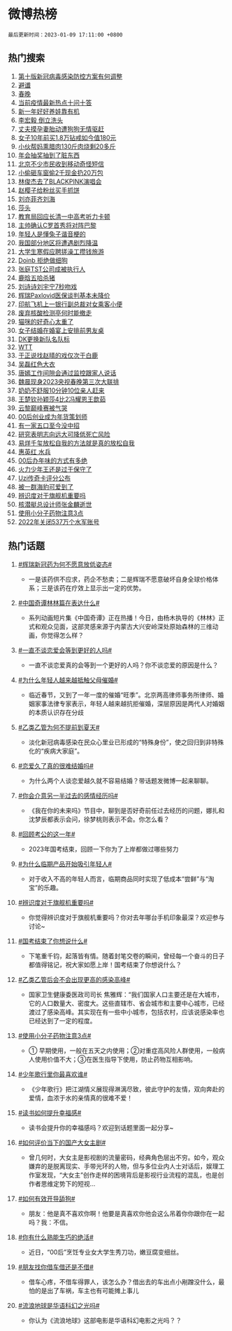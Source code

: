 # 微博热榜

`最后更新时间：2023-01-09 17:11:00 +0800`

## 热门搜索

1. [第十版新冠病毒感染防控方案有何调整](https://m.weibo.cn/search?containerid=100103type%3D1%26t%3D10%26q%3D%23%E7%AC%AC%E5%8D%81%E7%89%88%E6%96%B0%E5%86%A0%E7%97%85%E6%AF%92%E6%84%9F%E6%9F%93%E9%98%B2%E6%8E%A7%E6%96%B9%E6%A1%88%E6%9C%89%E4%BD%95%E8%B0%83%E6%95%B4%23&stream_entry_id=51&isnewpage=1&extparam=seat%3D1%26dgr%3D0%26c_type%3D51%26pos%3D0%26filter_type%3Drealtimehot%26cate%3D10103%26display_time%3D1673255459%26pre_seqid%3D167325545931103631297&luicode=10000011&lfid=106003type%253D25%2526t%253D3%2526disable_hot%253D1%2526filter_type%253Drealtimehot)
1. [避谶](https://m.weibo.cn/search?containerid=100103type%3D1%26t%3D10%26q%3D%E9%81%BF%E8%B0%B6&stream_entry_id=31&isnewpage=1&extparam=seat%3D1%26dgr%3D0%26c_type%3D31%26stream_entry_id%3D31%26pos%3D0%26q%3D%25E9%2581%25BF%25E8%25B0%25B6%26lcate%3D5001%26flag%3D1%26cate%3D5001%26realpos%3D1%26band_rank%3D1%26filter_type%3Drealtimehot%26display_time%3D1673255459%26pre_seqid%3D167325545931103631297&luicode=10000011&lfid=106003type%253D25%2526t%253D3%2526disable_hot%253D1%2526filter_type%253Drealtimehot)
1. [春晚](https://m.weibo.cn/search?containerid=100103type%3D1%26t%3D10%26q%3D%E6%98%A5%E6%99%9A&stream_entry_id=31&isnewpage=1&extparam=seat%3D1%26dgr%3D0%26c_type%3D31%26stream_entry_id%3D31%26pos%3D1%26q%3D%25E6%2598%25A5%25E6%2599%259A%26lcate%3D5001%26flag%3D16%26cate%3D5001%26realpos%3D2%26band_rank%3D2%26filter_type%3Drealtimehot%26display_time%3D1673255459%26pre_seqid%3D167325545931103631297&luicode=10000011&lfid=106003type%253D25%2526t%253D3%2526disable_hot%253D1%2526filter_type%253Drealtimehot)
1. [当前疫情最新热点十问十答](https://m.weibo.cn/search?containerid=100103type%3D1%26t%3D10%26q%3D%23%E5%BD%93%E5%89%8D%E7%96%AB%E6%83%85%E6%9C%80%E6%96%B0%E7%83%AD%E7%82%B9%E5%8D%81%E9%97%AE%E5%8D%81%E7%AD%94%23&stream_entry_id=31&isnewpage=1&extparam=seat%3D1%26dgr%3D0%26c_type%3D31%26stream_entry_id%3D31%26pos%3D2%26q%3D%2523%25E5%25BD%2593%25E5%2589%258D%25E7%2596%25AB%25E6%2583%2585%25E6%259C%2580%25E6%2596%25B0%25E7%2583%25AD%25E7%2582%25B9%25E5%258D%2581%25E9%2597%25AE%25E5%258D%2581%25E7%25AD%2594%2523%26lcate%3D5001%26flag%3D1%26cate%3D5001%26realpos%3D3%26band_rank%3D3%26filter_type%3Drealtimehot%26display_time%3D1673255459%26pre_seqid%3D167325545931103631297&luicode=10000011&lfid=106003type%253D25%2526t%253D3%2526disable_hot%253D1%2526filter_type%253Drealtimehot)
1. [新一年好好养娃靠有机](https://m.weibo.cn/search?containerid=100103type%3D1%26t%3D10%26q%3D%23%E6%96%B0%E4%B8%80%E5%B9%B4%E5%A5%BD%E5%A5%BD%E5%85%BB%E5%A8%83%E9%9D%A0%E6%9C%89%E6%9C%BA%23&stream_entry_id=31&isnewpage=1&extparam=seat%3D1%26dgr%3D0%26c_type%3D31%26stream_entry_id%3D31%26pos%3D3%26filter_type%3Drealtimehot%26q%3D%2523%25E6%2596%25B0%25E4%25B8%2580%25E5%25B9%25B4%25E5%25A5%25BD%25E5%25A5%25BD%25E5%2585%25BB%25E5%25A8%2583%25E9%259D%25A0%25E6%259C%2589%25E6%259C%25BA%2523%26lcate%3D5001%26cate%3D5001%26adid%3D177527%26band_rank%3D4%26topic_ad%3D1%26display_time%3D1673255459%26pre_seqid%3D167325545931103631297&luicode=10000011&lfid=106003type%253D25%2526t%253D3%2526disable_hot%253D1%2526filter_type%253Drealtimehot)
1. [李宏毅 倒立洗头](https://m.weibo.cn/search?containerid=100103type%3D1%26t%3D10%26q%3D%E6%9D%8E%E5%AE%8F%E6%AF%85+%E5%80%92%E7%AB%8B%E6%B4%97%E5%A4%B4&stream_entry_id=31&isnewpage=1&extparam=seat%3D1%26dgr%3D0%26c_type%3D31%26stream_entry_id%3D31%26pos%3D4%26q%3D%25E6%259D%258E%25E5%25AE%258F%25E6%25AF%2585%2520%25E5%2580%2592%25E7%25AB%258B%25E6%25B4%2597%25E5%25A4%25B4%26lcate%3D5001%26flag%3D1%26cate%3D5001%26realpos%3D4%26band_rank%3D4%26filter_type%3Drealtimehot%26display_time%3D1673255459%26pre_seqid%3D167325545931103631297&luicode=10000011&lfid=106003type%253D25%2526t%253D3%2526disable_hot%253D1%2526filter_type%253Drealtimehot)
1. [丈夫摸孕妻胎动遭狗狗无情驱赶](https://m.weibo.cn/search?containerid=100103type%3D1%26t%3D10%26q%3D%23%E4%B8%88%E5%A4%AB%E6%91%B8%E5%AD%95%E5%A6%BB%E8%83%8E%E5%8A%A8%E9%81%AD%E7%8B%97%E7%8B%97%E6%97%A0%E6%83%85%E9%A9%B1%E8%B5%B6%23&stream_entry_id=31&isnewpage=1&extparam=seat%3D1%26dgr%3D0%26c_type%3D31%26stream_entry_id%3D31%26pos%3D5%26q%3D%2523%25E4%25B8%2588%25E5%25A4%25AB%25E6%2591%25B8%25E5%25AD%2595%25E5%25A6%25BB%25E8%2583%258E%25E5%258A%25A8%25E9%2581%25AD%25E7%258B%2597%25E7%258B%2597%25E6%2597%25A0%25E6%2583%2585%25E9%25A9%25B1%25E8%25B5%25B6%2523%26lcate%3D5001%26flag%3D1%26cate%3D5001%26realpos%3D5%26band_rank%3D5%26filter_type%3Drealtimehot%26display_time%3D1673255459%26pre_seqid%3D167325545931103631297&luicode=10000011&lfid=106003type%253D25%2526t%253D3%2526disable_hot%253D1%2526filter_type%253Drealtimehot)
1. [女子10年前买1.8万钻戒如今值180元](https://m.weibo.cn/search?containerid=100103type%3D1%26t%3D10%26q%3D%23%E5%A5%B3%E5%AD%9010%E5%B9%B4%E5%89%8D%E4%B9%B01.8%E4%B8%87%E9%92%BB%E6%88%92%E5%A6%82%E4%BB%8A%E5%80%BC180%E5%85%83%23&stream_entry_id=31&isnewpage=1&extparam=seat%3D1%26dgr%3D0%26c_type%3D31%26stream_entry_id%3D31%26pos%3D6%26q%3D%2523%25E5%25A5%25B3%25E5%25AD%259010%25E5%25B9%25B4%25E5%2589%258D%25E4%25B9%25B01.8%25E4%25B8%2587%25E9%2592%25BB%25E6%2588%2592%25E5%25A6%2582%25E4%25BB%258A%25E5%2580%25BC180%25E5%2585%2583%2523%26lcate%3D5001%26flag%3D1%26cate%3D5001%26realpos%3D6%26band_rank%3D6%26filter_type%3Drealtimehot%26display_time%3D1673255459%26pre_seqid%3D167325545931103631297&luicode=10000011&lfid=106003type%253D25%2526t%253D3%2526disable_hot%253D1%2526filter_type%253Drealtimehot)
1. [小伙帮妈熏腊肉130斤肉烧剩20多斤](https://m.weibo.cn/search?containerid=100103type%3D1%26t%3D10%26q%3D%23%E5%B0%8F%E4%BC%99%E5%B8%AE%E5%A6%88%E7%86%8F%E8%85%8A%E8%82%89130%E6%96%A4%E8%82%89%E7%83%A7%E5%89%A920%E5%A4%9A%E6%96%A4%23&stream_entry_id=31&isnewpage=1&extparam=seat%3D1%26dgr%3D0%26c_type%3D31%26stream_entry_id%3D31%26pos%3D7%26q%3D%2523%25E5%25B0%258F%25E4%25BC%2599%25E5%25B8%25AE%25E5%25A6%2588%25E7%2586%258F%25E8%2585%258A%25E8%2582%2589130%25E6%2596%25A4%25E8%2582%2589%25E7%2583%25A7%25E5%2589%25A920%25E5%25A4%259A%25E6%2596%25A4%2523%26lcate%3D5001%26flag%3D1%26cate%3D5001%26realpos%3D7%26band_rank%3D7%26filter_type%3Drealtimehot%26display_time%3D1673255459%26pre_seqid%3D167325545931103631297&luicode=10000011&lfid=106003type%253D25%2526t%253D3%2526disable_hot%253D1%2526filter_type%253Drealtimehot)
1. [年会抽奖抽到了脏东西](https://m.weibo.cn/search?containerid=100103type%3D1%26t%3D10%26q%3D%23%E5%B9%B4%E4%BC%9A%E6%8A%BD%E5%A5%96%E6%8A%BD%E5%88%B0%E4%BA%86%E8%84%8F%E4%B8%9C%E8%A5%BF%23&stream_entry_id=31&isnewpage=1&extparam=seat%3D1%26dgr%3D0%26c_type%3D31%26stream_entry_id%3D31%26pos%3D8%26q%3D%2523%25E5%25B9%25B4%25E4%25BC%259A%25E6%258A%25BD%25E5%25A5%2596%25E6%258A%25BD%25E5%2588%25B0%25E4%25BA%2586%25E8%2584%258F%25E4%25B8%259C%25E8%25A5%25BF%2523%26lcate%3D5001%26flag%3D2%26cate%3D5001%26realpos%3D8%26band_rank%3D8%26filter_type%3Drealtimehot%26display_time%3D1673255459%26pre_seqid%3D167325545931103631297&luicode=10000011&lfid=106003type%253D25%2526t%253D3%2526disable_hot%253D1%2526filter_type%253Drealtimehot)
1. [北京不少市民收到移动奇怪短信](https://m.weibo.cn/search?containerid=100103type%3D1%26t%3D10%26q%3D%23%E5%8C%97%E4%BA%AC%E4%B8%8D%E5%B0%91%E5%B8%82%E6%B0%91%E6%94%B6%E5%88%B0%E7%A7%BB%E5%8A%A8%E5%A5%87%E6%80%AA%E7%9F%AD%E4%BF%A1%23&stream_entry_id=31&isnewpage=1&extparam=seat%3D1%26dgr%3D0%26c_type%3D31%26stream_entry_id%3D31%26pos%3D9%26q%3D%2523%25E5%258C%2597%25E4%25BA%25AC%25E4%25B8%258D%25E5%25B0%2591%25E5%25B8%2582%25E6%25B0%2591%25E6%2594%25B6%25E5%2588%25B0%25E7%25A7%25BB%25E5%258A%25A8%25E5%25A5%2587%25E6%2580%25AA%25E7%259F%25AD%25E4%25BF%25A1%2523%26lcate%3D5001%26flag%3D0%26cate%3D5001%26realpos%3D9%26band_rank%3D9%26filter_type%3Drealtimehot%26display_time%3D1673255459%26pre_seqid%3D167325545931103631297&luicode=10000011&lfid=106003type%253D25%2526t%253D3%2526disable_hot%253D1%2526filter_type%253Drealtimehot)
1. [小偷砸车窗偷2千现金扔20万包](https://m.weibo.cn/search?containerid=100103type%3D1%26t%3D10%26q%3D%23%E5%B0%8F%E5%81%B7%E7%A0%B8%E8%BD%A6%E7%AA%97%E5%81%B72%E5%8D%83%E7%8E%B0%E9%87%91%E6%89%9420%E4%B8%87%E5%8C%85%23&stream_entry_id=31&isnewpage=1&extparam=seat%3D1%26dgr%3D0%26c_type%3D31%26stream_entry_id%3D31%26pos%3D10%26q%3D%2523%25E5%25B0%258F%25E5%2581%25B7%25E7%25A0%25B8%25E8%25BD%25A6%25E7%25AA%2597%25E5%2581%25B72%25E5%258D%2583%25E7%258E%25B0%25E9%2587%2591%25E6%2589%259420%25E4%25B8%2587%25E5%258C%2585%2523%26lcate%3D5001%26flag%3D1%26cate%3D5001%26realpos%3D10%26band_rank%3D10%26filter_type%3Drealtimehot%26display_time%3D1673255459%26pre_seqid%3D167325545931103631297&luicode=10000011&lfid=106003type%253D25%2526t%253D3%2526disable_hot%253D1%2526filter_type%253Drealtimehot)
1. [林俊杰去了BLACKPINK演唱会](https://m.weibo.cn/search?containerid=100103type%3D1%26t%3D10%26q%3D%23%E6%9E%97%E4%BF%8A%E6%9D%B0%E5%8E%BB%E4%BA%86BLACKPINK%E6%BC%94%E5%94%B1%E4%BC%9A%23&stream_entry_id=31&isnewpage=1&extparam=seat%3D1%26dgr%3D0%26c_type%3D31%26stream_entry_id%3D31%26pos%3D11%26q%3D%2523%25E6%259E%2597%25E4%25BF%258A%25E6%259D%25B0%25E5%258E%25BB%25E4%25BA%2586BLACKPINK%25E6%25BC%2594%25E5%2594%25B1%25E4%25BC%259A%2523%26lcate%3D5001%26flag%3D1%26cate%3D5001%26realpos%3D11%26band_rank%3D11%26filter_type%3Drealtimehot%26display_time%3D1673255459%26pre_seqid%3D167325545931103631297&luicode=10000011&lfid=106003type%253D25%2526t%253D3%2526disable_hot%253D1%2526filter_type%253Drealtimehot)
1. [赵樱子给粉丝买手抓饼](https://m.weibo.cn/search?containerid=100103type%3D1%26t%3D10%26q%3D%23%E8%B5%B5%E6%A8%B1%E5%AD%90%E7%BB%99%E7%B2%89%E4%B8%9D%E4%B9%B0%E6%89%8B%E6%8A%93%E9%A5%BC%23&stream_entry_id=31&isnewpage=1&extparam=seat%3D1%26dgr%3D0%26c_type%3D31%26stream_entry_id%3D31%26pos%3D12%26q%3D%2523%25E8%25B5%25B5%25E6%25A8%25B1%25E5%25AD%2590%25E7%25BB%2599%25E7%25B2%2589%25E4%25B8%259D%25E4%25B9%25B0%25E6%2589%258B%25E6%258A%2593%25E9%25A5%25BC%2523%26lcate%3D5001%26flag%3D1%26cate%3D5001%26realpos%3D12%26band_rank%3D12%26filter_type%3Drealtimehot%26display_time%3D1673255459%26pre_seqid%3D167325545931103631297&luicode=10000011&lfid=106003type%253D25%2526t%253D3%2526disable_hot%253D1%2526filter_type%253Drealtimehot)
1. [刘亦菲齐刘海](https://m.weibo.cn/search?containerid=100103type%3D1%26t%3D10%26q%3D%E5%88%98%E4%BA%A6%E8%8F%B2%E9%BD%90%E5%88%98%E6%B5%B7&stream_entry_id=31&isnewpage=1&extparam=seat%3D1%26dgr%3D0%26c_type%3D31%26stream_entry_id%3D31%26pos%3D13%26q%3D%25E5%2588%2598%25E4%25BA%25A6%25E8%258F%25B2%25E9%25BD%2590%25E5%2588%2598%25E6%25B5%25B7%26lcate%3D5001%26flag%3D2%26cate%3D5001%26realpos%3D13%26band_rank%3D13%26filter_type%3Drealtimehot%26display_time%3D1673255459%26pre_seqid%3D167325545931103631297&luicode=10000011&lfid=106003type%253D25%2526t%253D3%2526disable_hot%253D1%2526filter_type%253Drealtimehot)
1. [莎头](https://m.weibo.cn/search?containerid=100103type%3D1%26t%3D10%26q%3D%E8%8E%8E%E5%A4%B4&stream_entry_id=31&isnewpage=1&extparam=seat%3D1%26dgr%3D0%26c_type%3D31%26stream_entry_id%3D31%26pos%3D14%26q%3D%25E8%258E%258E%25E5%25A4%25B4%26lcate%3D5001%26flag%3D1%26cate%3D5001%26realpos%3D14%26band_rank%3D14%26filter_type%3Drealtimehot%26display_time%3D1673255459%26pre_seqid%3D167325545931103631297&luicode=10000011&lfid=106003type%253D25%2526t%253D3%2526disable_hot%253D1%2526filter_type%253Drealtimehot)
1. [教育局回应长清一中高考听力卡顿](https://m.weibo.cn/search?containerid=100103type%3D1%26t%3D10%26q%3D%23%E6%95%99%E8%82%B2%E5%B1%80%E5%9B%9E%E5%BA%94%E9%95%BF%E6%B8%85%E4%B8%80%E4%B8%AD%E9%AB%98%E8%80%83%E5%90%AC%E5%8A%9B%E5%8D%A1%E9%A1%BF%23&stream_entry_id=31&isnewpage=1&extparam=seat%3D1%26dgr%3D0%26c_type%3D31%26stream_entry_id%3D31%26pos%3D15%26q%3D%2523%25E6%2595%2599%25E8%2582%25B2%25E5%25B1%2580%25E5%259B%259E%25E5%25BA%2594%25E9%2595%25BF%25E6%25B8%2585%25E4%25B8%2580%25E4%25B8%25AD%25E9%25AB%2598%25E8%2580%2583%25E5%2590%25AC%25E5%258A%259B%25E5%258D%25A1%25E9%25A1%25BF%2523%26lcate%3D5001%26flag%3D0%26cate%3D5001%26realpos%3D15%26band_rank%3D15%26filter_type%3Drealtimehot%26display_time%3D1673255459%26pre_seqid%3D167325545931103631297&luicode=10000011&lfid=106003type%253D25%2526t%253D3%2526disable_hot%253D1%2526filter_type%253Drealtimehot)
1. [主帅确认C罗首秀将对阵巴黎](https://m.weibo.cn/search?containerid=100103type%3D1%26t%3D10%26q%3D%23%E4%B8%BB%E5%B8%85%E7%A1%AE%E8%AE%A4C%E7%BD%97%E9%A6%96%E7%A7%80%E5%B0%86%E5%AF%B9%E9%98%B5%E5%B7%B4%E9%BB%8E%23&stream_entry_id=31&isnewpage=1&extparam=seat%3D1%26dgr%3D0%26c_type%3D31%26stream_entry_id%3D31%26pos%3D16%26q%3D%2523%25E4%25B8%25BB%25E5%25B8%2585%25E7%25A1%25AE%25E8%25AE%25A4C%25E7%25BD%2597%25E9%25A6%2596%25E7%25A7%2580%25E5%25B0%2586%25E5%25AF%25B9%25E9%2598%25B5%25E5%25B7%25B4%25E9%25BB%258E%2523%26lcate%3D5001%26flag%3D1%26cate%3D5001%26realpos%3D16%26band_rank%3D16%26filter_type%3Drealtimehot%26display_time%3D1673255459%26pre_seqid%3D167325545931103631297&luicode=10000011&lfid=106003type%253D25%2526t%253D3%2526disable_hot%253D1%2526filter_type%253Drealtimehot)
1. [年轻人是懂兔子谐音梗的](https://m.weibo.cn/search?containerid=100103type%3D1%26t%3D10%26q%3D%23%E5%B9%B4%E8%BD%BB%E4%BA%BA%E6%98%AF%E6%87%82%E5%85%94%E5%AD%90%E8%B0%90%E9%9F%B3%E6%A2%97%E7%9A%84%23&stream_entry_id=31&isnewpage=1&extparam=seat%3D1%26dgr%3D0%26c_type%3D31%26stream_entry_id%3D31%26pos%3D17%26q%3D%2523%25E5%25B9%25B4%25E8%25BD%25BB%25E4%25BA%25BA%25E6%2598%25AF%25E6%2587%2582%25E5%2585%2594%25E5%25AD%2590%25E8%25B0%2590%25E9%259F%25B3%25E6%25A2%2597%25E7%259A%2584%2523%26lcate%3D5001%26flag%3D1%26cate%3D5001%26realpos%3D17%26band_rank%3D17%26filter_type%3Drealtimehot%26display_time%3D1673255459%26pre_seqid%3D167325545931103631297&luicode=10000011&lfid=106003type%253D25%2526t%253D3%2526disable_hot%253D1%2526filter_type%253Drealtimehot)
1. [我国部分地区将遭遇剧烈降温](https://m.weibo.cn/search?containerid=100103type%3D1%26t%3D10%26q%3D%23%E6%88%91%E5%9B%BD%E9%83%A8%E5%88%86%E5%9C%B0%E5%8C%BA%E5%B0%86%E9%81%AD%E9%81%87%E5%89%A7%E7%83%88%E9%99%8D%E6%B8%A9%23&stream_entry_id=31&isnewpage=1&extparam=seat%3D1%26dgr%3D0%26c_type%3D31%26stream_entry_id%3D31%26pos%3D18%26q%3D%2523%25E6%2588%2591%25E5%259B%25BD%25E9%2583%25A8%25E5%2588%2586%25E5%259C%25B0%25E5%258C%25BA%25E5%25B0%2586%25E9%2581%25AD%25E9%2581%2587%25E5%2589%25A7%25E7%2583%2588%25E9%2599%258D%25E6%25B8%25A9%2523%26lcate%3D5001%26flag%3D1%26cate%3D5001%26realpos%3D18%26band_rank%3D18%26filter_type%3Drealtimehot%26display_time%3D1673255459%26pre_seqid%3D167325545931103631297&luicode=10000011&lfid=106003type%253D25%2526t%253D3%2526disable_hot%253D1%2526filter_type%253Drealtimehot)
1. [大学生寒假应聘搓澡工攒钱旅游](https://m.weibo.cn/search?containerid=100103type%3D1%26t%3D10%26q%3D%23%E5%A4%A7%E5%AD%A6%E7%94%9F%E5%AF%92%E5%81%87%E5%BA%94%E8%81%98%E6%90%93%E6%BE%A1%E5%B7%A5%E6%94%92%E9%92%B1%E6%97%85%E6%B8%B8%23&stream_entry_id=31&isnewpage=1&extparam=seat%3D1%26dgr%3D0%26c_type%3D31%26stream_entry_id%3D31%26pos%3D19%26q%3D%2523%25E5%25A4%25A7%25E5%25AD%25A6%25E7%2594%259F%25E5%25AF%2592%25E5%2581%2587%25E5%25BA%2594%25E8%2581%2598%25E6%2590%2593%25E6%25BE%25A1%25E5%25B7%25A5%25E6%2594%2592%25E9%2592%25B1%25E6%2597%2585%25E6%25B8%25B8%2523%26lcate%3D5001%26flag%3D0%26cate%3D5001%26realpos%3D19%26band_rank%3D19%26filter_type%3Drealtimehot%26display_time%3D1673255459%26pre_seqid%3D167325545931103631297&luicode=10000011&lfid=106003type%253D25%2526t%253D3%2526disable_hot%253D1%2526filter_type%253Drealtimehot)
1. [Doinb 拒绝做细狗](https://m.weibo.cn/search?containerid=100103type%3D1%26t%3D10%26q%3DDoinb+%E6%8B%92%E7%BB%9D%E5%81%9A%E7%BB%86%E7%8B%97&stream_entry_id=31&isnewpage=1&extparam=seat%3D1%26dgr%3D0%26c_type%3D31%26stream_entry_id%3D31%26pos%3D20%26q%3DDoinb%2520%25E6%258B%2592%25E7%25BB%259D%25E5%2581%259A%25E7%25BB%2586%25E7%258B%2597%26lcate%3D5001%26flag%3D0%26cate%3D5001%26realpos%3D20%26band_rank%3D20%26filter_type%3Drealtimehot%26display_time%3D1673255459%26pre_seqid%3D167325545931103631297&luicode=10000011&lfid=106003type%253D25%2526t%253D3%2526disable_hot%253D1%2526filter_type%253Drealtimehot)
1. [张庭TST公司成被执行人](https://m.weibo.cn/search?containerid=100103type%3D1%26t%3D10%26q%3D%23%E5%BC%A0%E5%BA%ADTST%E5%85%AC%E5%8F%B8%E6%88%90%E8%A2%AB%E6%89%A7%E8%A1%8C%E4%BA%BA%23&stream_entry_id=31&isnewpage=1&extparam=seat%3D1%26dgr%3D0%26c_type%3D31%26stream_entry_id%3D31%26pos%3D21%26q%3D%2523%25E5%25BC%25A0%25E5%25BA%25ADTST%25E5%2585%25AC%25E5%258F%25B8%25E6%2588%2590%25E8%25A2%25AB%25E6%2589%25A7%25E8%25A1%258C%25E4%25BA%25BA%2523%26lcate%3D5001%26flag%3D1%26cate%3D5001%26realpos%3D21%26band_rank%3D21%26filter_type%3Drealtimehot%26display_time%3D1673255459%26pre_seqid%3D167325545931103631297&luicode=10000011&lfid=106003type%253D25%2526t%253D3%2526disable_hot%253D1%2526filter_type%253Drealtimehot)
1. [鹿晗五哈杀猪](https://m.weibo.cn/search?containerid=100103type%3D1%26t%3D10%26q%3D%23%E9%B9%BF%E6%99%97%E4%BA%94%E5%93%88%E6%9D%80%E7%8C%AA%23&stream_entry_id=31&isnewpage=1&extparam=seat%3D1%26dgr%3D0%26c_type%3D31%26stream_entry_id%3D31%26pos%3D22%26q%3D%2523%25E9%25B9%25BF%25E6%2599%2597%25E4%25BA%2594%25E5%2593%2588%25E6%259D%2580%25E7%258C%25AA%2523%26lcate%3D5001%26flag%3D0%26cate%3D5001%26realpos%3D22%26band_rank%3D22%26filter_type%3Drealtimehot%26display_time%3D1673255459%26pre_seqid%3D167325545931103631297&luicode=10000011&lfid=106003type%253D25%2526t%253D3%2526disable_hot%253D1%2526filter_type%253Drealtimehot)
1. [刘诗诗刘宇宁7秒吻戏](https://m.weibo.cn/search?containerid=100103type%3D1%26t%3D10%26q%3D%23%E5%88%98%E8%AF%97%E8%AF%97%E5%88%98%E5%AE%87%E5%AE%817%E7%A7%92%E5%90%BB%E6%88%8F%23&stream_entry_id=31&isnewpage=1&extparam=seat%3D1%26dgr%3D0%26c_type%3D31%26stream_entry_id%3D31%26pos%3D23%26q%3D%2523%25E5%2588%2598%25E8%25AF%2597%25E8%25AF%2597%25E5%2588%2598%25E5%25AE%2587%25E5%25AE%25817%25E7%25A7%2592%25E5%2590%25BB%25E6%2588%258F%2523%26lcate%3D5001%26flag%3D1%26cate%3D5001%26realpos%3D23%26band_rank%3D23%26filter_type%3Drealtimehot%26display_time%3D1673255459%26pre_seqid%3D167325545931103631297&luicode=10000011&lfid=106003type%253D25%2526t%253D3%2526disable_hot%253D1%2526filter_type%253Drealtimehot)
1. [辉瑞Paxlovid医保谈判基本未降价](https://m.weibo.cn/search?containerid=100103type%3D1%26t%3D10%26q%3D%23%E8%BE%89%E7%91%9EPaxlovid%E5%8C%BB%E4%BF%9D%E8%B0%88%E5%88%A4%E5%9F%BA%E6%9C%AC%E6%9C%AA%E9%99%8D%E4%BB%B7%23&stream_entry_id=31&isnewpage=1&extparam=seat%3D1%26dgr%3D0%26c_type%3D31%26stream_entry_id%3D31%26pos%3D24%26q%3D%2523%25E8%25BE%2589%25E7%2591%259EPaxlovid%25E5%258C%25BB%25E4%25BF%259D%25E8%25B0%2588%25E5%2588%25A4%25E5%259F%25BA%25E6%259C%25AC%25E6%259C%25AA%25E9%2599%258D%25E4%25BB%25B7%2523%26lcate%3D5001%26flag%3D1%26cate%3D5001%26realpos%3D24%26band_rank%3D24%26filter_type%3Drealtimehot%26display_time%3D1673255459%26pre_seqid%3D167325545931103631297&luicode=10000011&lfid=106003type%253D25%2526t%253D3%2526disable_hot%253D1%2526filter_type%253Drealtimehot)
1. [印航飞机上一银行副总裁对女乘客小便](https://m.weibo.cn/search?containerid=100103type%3D1%26t%3D10%26q%3D%23%E5%8D%B0%E8%88%AA%E9%A3%9E%E6%9C%BA%E4%B8%8A%E4%B8%80%E9%93%B6%E8%A1%8C%E5%89%AF%E6%80%BB%E8%A3%81%E5%AF%B9%E5%A5%B3%E4%B9%98%E5%AE%A2%E5%B0%8F%E4%BE%BF%23&stream_entry_id=31&isnewpage=1&extparam=seat%3D1%26dgr%3D0%26c_type%3D31%26stream_entry_id%3D31%26pos%3D25%26q%3D%2523%25E5%258D%25B0%25E8%2588%25AA%25E9%25A3%259E%25E6%259C%25BA%25E4%25B8%258A%25E4%25B8%2580%25E9%2593%25B6%25E8%25A1%258C%25E5%2589%25AF%25E6%2580%25BB%25E8%25A3%2581%25E5%25AF%25B9%25E5%25A5%25B3%25E4%25B9%2598%25E5%25AE%25A2%25E5%25B0%258F%25E4%25BE%25BF%2523%26lcate%3D5001%26flag%3D0%26cate%3D5001%26realpos%3D25%26band_rank%3D25%26filter_type%3Drealtimehot%26display_time%3D1673255459%26pre_seqid%3D167325545931103631297&luicode=10000011&lfid=106003type%253D25%2526t%253D3%2526disable_hot%253D1%2526filter_type%253Drealtimehot)
1. [废弃核酸检测亭何时能撤走](https://m.weibo.cn/search?containerid=100103type%3D1%26t%3D10%26q%3D%23%E5%BA%9F%E5%BC%83%E6%A0%B8%E9%85%B8%E6%A3%80%E6%B5%8B%E4%BA%AD%E4%BD%95%E6%97%B6%E8%83%BD%E6%92%A4%E8%B5%B0%23&stream_entry_id=31&isnewpage=1&extparam=seat%3D1%26dgr%3D0%26c_type%3D31%26stream_entry_id%3D31%26pos%3D26%26q%3D%2523%25E5%25BA%259F%25E5%25BC%2583%25E6%25A0%25B8%25E9%2585%25B8%25E6%25A3%2580%25E6%25B5%258B%25E4%25BA%25AD%25E4%25BD%2595%25E6%2597%25B6%25E8%2583%25BD%25E6%2592%25A4%25E8%25B5%25B0%2523%26lcate%3D5001%26flag%3D1%26cate%3D5001%26realpos%3D26%26band_rank%3D26%26filter_type%3Drealtimehot%26display_time%3D1673255459%26pre_seqid%3D167325545931103631297&luicode=10000011&lfid=106003type%253D25%2526t%253D3%2526disable_hot%253D1%2526filter_type%253Drealtimehot)
1. [猫咪的好奇心太重了](https://m.weibo.cn/search?containerid=100103type%3D1%26t%3D10%26q%3D%23%E7%8C%AB%E5%92%AA%E7%9A%84%E5%A5%BD%E5%A5%87%E5%BF%83%E5%A4%AA%E9%87%8D%E4%BA%86%23&stream_entry_id=31&isnewpage=1&extparam=seat%3D1%26dgr%3D0%26c_type%3D31%26stream_entry_id%3D31%26pos%3D27%26q%3D%2523%25E7%258C%25AB%25E5%2592%25AA%25E7%259A%2584%25E5%25A5%25BD%25E5%25A5%2587%25E5%25BF%2583%25E5%25A4%25AA%25E9%2587%258D%25E4%25BA%2586%2523%26lcate%3D5001%26flag%3D1%26cate%3D5001%26realpos%3D27%26band_rank%3D27%26filter_type%3Drealtimehot%26display_time%3D1673255459%26pre_seqid%3D167325545931103631297&luicode=10000011&lfid=106003type%253D25%2526t%253D3%2526disable_hot%253D1%2526filter_type%253Drealtimehot)
1. [女子结婚在婚宴上安排前男友桌](https://m.weibo.cn/search?containerid=100103type%3D1%26t%3D10%26q%3D%23%E5%A5%B3%E5%AD%90%E7%BB%93%E5%A9%9A%E5%9C%A8%E5%A9%9A%E5%AE%B4%E4%B8%8A%E5%AE%89%E6%8E%92%E5%89%8D%E7%94%B7%E5%8F%8B%E6%A1%8C%23&stream_entry_id=31&isnewpage=1&extparam=seat%3D1%26dgr%3D0%26c_type%3D31%26stream_entry_id%3D31%26pos%3D28%26q%3D%2523%25E5%25A5%25B3%25E5%25AD%2590%25E7%25BB%2593%25E5%25A9%259A%25E5%259C%25A8%25E5%25A9%259A%25E5%25AE%25B4%25E4%25B8%258A%25E5%25AE%2589%25E6%258E%2592%25E5%2589%258D%25E7%2594%25B7%25E5%258F%258B%25E6%25A1%258C%2523%26lcate%3D5001%26flag%3D0%26cate%3D5001%26realpos%3D28%26band_rank%3D28%26filter_type%3Drealtimehot%26display_time%3D1673255459%26pre_seqid%3D167325545931103631297&luicode=10000011&lfid=106003type%253D25%2526t%253D3%2526disable_hot%253D1%2526filter_type%253Drealtimehot)
1. [DK更换新队名队标](https://m.weibo.cn/search?containerid=100103type%3D1%26t%3D10%26q%3D%23DK%E6%9B%B4%E6%8D%A2%E6%96%B0%E9%98%9F%E5%90%8D%E9%98%9F%E6%A0%87%23&stream_entry_id=31&isnewpage=1&extparam=seat%3D1%26dgr%3D0%26c_type%3D31%26stream_entry_id%3D31%26pos%3D29%26q%3D%2523DK%25E6%259B%25B4%25E6%258D%25A2%25E6%2596%25B0%25E9%2598%259F%25E5%2590%258D%25E9%2598%259F%25E6%25A0%2587%2523%26lcate%3D5001%26flag%3D1%26cate%3D5001%26realpos%3D29%26band_rank%3D29%26filter_type%3Drealtimehot%26display_time%3D1673255459%26pre_seqid%3D167325545931103631297&luicode=10000011&lfid=106003type%253D25%2526t%253D3%2526disable_hot%253D1%2526filter_type%253Drealtimehot)
1. [WTT](https://m.weibo.cn/search?containerid=100103type%3D1%26t%3D10%26q%3DWTT&stream_entry_id=31&isnewpage=1&extparam=seat%3D1%26dgr%3D0%26c_type%3D31%26stream_entry_id%3D31%26pos%3D30%26q%3DWTT%26lcate%3D5001%26flag%3D1%26cate%3D5001%26realpos%3D30%26band_rank%3D30%26filter_type%3Drealtimehot%26display_time%3D1673255459%26pre_seqid%3D167325545931103631297&luicode=10000011&lfid=106003type%253D25%2526t%253D3%2526disable_hot%253D1%2526filter_type%253Drealtimehot)
1. [于正说找赵晴的戏仅次于白鹿](https://m.weibo.cn/search?containerid=100103type%3D1%26t%3D10%26q%3D%23%E4%BA%8E%E6%AD%A3%E8%AF%B4%E6%89%BE%E8%B5%B5%E6%99%B4%E7%9A%84%E6%88%8F%E4%BB%85%E6%AC%A1%E4%BA%8E%E7%99%BD%E9%B9%BF%23&stream_entry_id=31&isnewpage=1&extparam=seat%3D1%26dgr%3D0%26c_type%3D31%26stream_entry_id%3D31%26pos%3D31%26q%3D%2523%25E4%25BA%258E%25E6%25AD%25A3%25E8%25AF%25B4%25E6%2589%25BE%25E8%25B5%25B5%25E6%2599%25B4%25E7%259A%2584%25E6%2588%258F%25E4%25BB%2585%25E6%25AC%25A1%25E4%25BA%258E%25E7%2599%25BD%25E9%25B9%25BF%2523%26lcate%3D5001%26flag%3D0%26cate%3D5001%26realpos%3D31%26band_rank%3D31%26filter_type%3Drealtimehot%26display_time%3D1673255459%26pre_seqid%3D167325545931103631297&luicode=10000011&lfid=106003type%253D25%2526t%253D3%2526disable_hot%253D1%2526filter_type%253Drealtimehot)
1. [吴磊红色大衣](https://m.weibo.cn/search?containerid=100103type%3D1%26t%3D10%26q%3D%23%E5%90%B4%E7%A3%8A%E7%BA%A2%E8%89%B2%E5%A4%A7%E8%A1%A3%23&stream_entry_id=31&isnewpage=1&extparam=seat%3D1%26dgr%3D0%26c_type%3D31%26stream_entry_id%3D31%26pos%3D32%26q%3D%2523%25E5%2590%25B4%25E7%25A3%258A%25E7%25BA%25A2%25E8%2589%25B2%25E5%25A4%25A7%25E8%25A1%25A3%2523%26lcate%3D5001%26flag%3D1%26cate%3D5001%26realpos%3D32%26band_rank%3D32%26filter_type%3Drealtimehot%26display_time%3D1673255459%26pre_seqid%3D167325545931103631297&luicode=10000011&lfid=106003type%253D25%2526t%253D3%2526disable_hot%253D1%2526filter_type%253Drealtimehot)
1. [唐嫣工作间隙会通过监控跟家人说话](https://m.weibo.cn/search?containerid=100103type%3D1%26t%3D10%26q%3D%23%E5%94%90%E5%AB%A3%E5%B7%A5%E4%BD%9C%E9%97%B4%E9%9A%99%E4%BC%9A%E9%80%9A%E8%BF%87%E7%9B%91%E6%8E%A7%E8%B7%9F%E5%AE%B6%E4%BA%BA%E8%AF%B4%E8%AF%9D%23&stream_entry_id=31&isnewpage=1&extparam=seat%3D1%26dgr%3D0%26c_type%3D31%26stream_entry_id%3D31%26pos%3D33%26q%3D%2523%25E5%2594%2590%25E5%25AB%25A3%25E5%25B7%25A5%25E4%25BD%259C%25E9%2597%25B4%25E9%259A%2599%25E4%25BC%259A%25E9%2580%259A%25E8%25BF%2587%25E7%259B%2591%25E6%258E%25A7%25E8%25B7%259F%25E5%25AE%25B6%25E4%25BA%25BA%25E8%25AF%25B4%25E8%25AF%259D%2523%26lcate%3D5001%26flag%3D1%26cate%3D5001%26realpos%3D33%26band_rank%3D33%26filter_type%3Drealtimehot%26display_time%3D1673255459%26pre_seqid%3D167325545931103631297&luicode=10000011&lfid=106003type%253D25%2526t%253D3%2526disable_hot%253D1%2526filter_type%253Drealtimehot)
1. [魏晨现身2023央视春晚第三次大联排](https://m.weibo.cn/search?containerid=100103type%3D1%26t%3D10%26q%3D%23%E9%AD%8F%E6%99%A8%E7%8E%B0%E8%BA%AB2023%E5%A4%AE%E8%A7%86%E6%98%A5%E6%99%9A%E7%AC%AC%E4%B8%89%E6%AC%A1%E5%A4%A7%E8%81%94%E6%8E%92%23&stream_entry_id=31&isnewpage=1&extparam=seat%3D1%26dgr%3D0%26c_type%3D31%26stream_entry_id%3D31%26pos%3D34%26q%3D%2523%25E9%25AD%258F%25E6%2599%25A8%25E7%258E%25B0%25E8%25BA%25AB2023%25E5%25A4%25AE%25E8%25A7%2586%25E6%2598%25A5%25E6%2599%259A%25E7%25AC%25AC%25E4%25B8%2589%25E6%25AC%25A1%25E5%25A4%25A7%25E8%2581%2594%25E6%258E%2592%2523%26lcate%3D5001%26flag%3D1%26cate%3D5001%26realpos%3D34%26band_rank%3D34%26filter_type%3Drealtimehot%26display_time%3D1673255459%26pre_seqid%3D167325545931103631297&luicode=10000011&lfid=106003type%253D25%2526t%253D3%2526disable_hot%253D1%2526filter_type%253Drealtimehot)
1. [奶奶不舒服10分钟10位亲人赶来](https://m.weibo.cn/search?containerid=100103type%3D1%26t%3D10%26q%3D%23%E5%A5%B6%E5%A5%B6%E4%B8%8D%E8%88%92%E6%9C%8D10%E5%88%86%E9%92%9F10%E4%BD%8D%E4%BA%B2%E4%BA%BA%E8%B5%B6%E6%9D%A5%23&stream_entry_id=31&isnewpage=1&extparam=seat%3D1%26dgr%3D0%26c_type%3D31%26stream_entry_id%3D31%26pos%3D35%26q%3D%2523%25E5%25A5%25B6%25E5%25A5%25B6%25E4%25B8%258D%25E8%2588%2592%25E6%259C%258D10%25E5%2588%2586%25E9%2592%259F10%25E4%25BD%258D%25E4%25BA%25B2%25E4%25BA%25BA%25E8%25B5%25B6%25E6%259D%25A5%2523%26lcate%3D5001%26flag%3D0%26cate%3D5001%26realpos%3D35%26band_rank%3D35%26filter_type%3Drealtimehot%26display_time%3D1673255459%26pre_seqid%3D167325545931103631297&luicode=10000011&lfid=106003type%253D25%2526t%253D3%2526disable_hot%253D1%2526filter_type%253Drealtimehot)
1. [王楚钦孙颖莎4比2冯耀恩王歆茹](https://m.weibo.cn/search?containerid=100103type%3D1%26t%3D10%26q%3D%23%E7%8E%8B%E6%A5%9A%E9%92%A6%E5%AD%99%E9%A2%96%E8%8E%8E4%E6%AF%942%E5%86%AF%E8%80%80%E6%81%A9%E7%8E%8B%E6%AD%86%E8%8C%B9%23&stream_entry_id=31&isnewpage=1&extparam=seat%3D1%26dgr%3D0%26c_type%3D31%26stream_entry_id%3D31%26pos%3D36%26q%3D%2523%25E7%258E%258B%25E6%25A5%259A%25E9%2592%25A6%25E5%25AD%2599%25E9%25A2%2596%25E8%258E%258E4%25E6%25AF%25942%25E5%2586%25AF%25E8%2580%2580%25E6%2581%25A9%25E7%258E%258B%25E6%25AD%2586%25E8%258C%25B9%2523%26lcate%3D5001%26flag%3D1%26cate%3D5001%26realpos%3D36%26band_rank%3D36%26filter_type%3Drealtimehot%26display_time%3D1673255459%26pre_seqid%3D167325545931103631297&luicode=10000011&lfid=106003type%253D25%2526t%253D3%2526disable_hot%253D1%2526filter_type%253Drealtimehot)
1. [云黎巅峰赛被气哭](https://m.weibo.cn/search?containerid=100103type%3D1%26t%3D10%26q%3D%23%E4%BA%91%E9%BB%8E%E5%B7%85%E5%B3%B0%E8%B5%9B%E8%A2%AB%E6%B0%94%E5%93%AD%23&stream_entry_id=31&isnewpage=1&extparam=seat%3D1%26dgr%3D0%26c_type%3D31%26stream_entry_id%3D31%26pos%3D37%26q%3D%2523%25E4%25BA%2591%25E9%25BB%258E%25E5%25B7%2585%25E5%25B3%25B0%25E8%25B5%259B%25E8%25A2%25AB%25E6%25B0%2594%25E5%2593%25AD%2523%26lcate%3D5001%26flag%3D1%26cate%3D5001%26realpos%3D37%26band_rank%3D37%26filter_type%3Drealtimehot%26display_time%3D1673255459%26pre_seqid%3D167325545931103631297&luicode=10000011&lfid=106003type%253D25%2526t%253D3%2526disable_hot%253D1%2526filter_type%253Drealtimehot)
1. [00后创业成为年货策划师](https://m.weibo.cn/search?containerid=100103type%3D1%26t%3D10%26q%3D%2300%E5%90%8E%E5%88%9B%E4%B8%9A%E6%88%90%E4%B8%BA%E5%B9%B4%E8%B4%A7%E7%AD%96%E5%88%92%E5%B8%88%23&stream_entry_id=31&isnewpage=1&extparam=seat%3D1%26dgr%3D0%26c_type%3D31%26stream_entry_id%3D31%26pos%3D38%26q%3D%252300%25E5%2590%258E%25E5%2588%259B%25E4%25B8%259A%25E6%2588%2590%25E4%25B8%25BA%25E5%25B9%25B4%25E8%25B4%25A7%25E7%25AD%2596%25E5%2588%2592%25E5%25B8%2588%2523%26lcate%3D5001%26flag%3D1%26cate%3D5001%26realpos%3D38%26band_rank%3D38%26filter_type%3Drealtimehot%26display_time%3D1673255459%26pre_seqid%3D167325545931103631297&luicode=10000011&lfid=106003type%253D25%2526t%253D3%2526disable_hot%253D1%2526filter_type%253Drealtimehot)
1. [有一家五口至今没中招](https://m.weibo.cn/search?containerid=100103type%3D1%26t%3D10%26q%3D%23%E6%9C%89%E4%B8%80%E5%AE%B6%E4%BA%94%E5%8F%A3%E8%87%B3%E4%BB%8A%E6%B2%A1%E4%B8%AD%E6%8B%9B%23&stream_entry_id=31&isnewpage=1&extparam=seat%3D1%26dgr%3D0%26c_type%3D31%26stream_entry_id%3D31%26pos%3D39%26q%3D%2523%25E6%259C%2589%25E4%25B8%2580%25E5%25AE%25B6%25E4%25BA%2594%25E5%258F%25A3%25E8%2587%25B3%25E4%25BB%258A%25E6%25B2%25A1%25E4%25B8%25AD%25E6%258B%259B%2523%26lcate%3D5001%26flag%3D0%26cate%3D5001%26realpos%3D39%26band_rank%3D39%26filter_type%3Drealtimehot%26display_time%3D1673255459%26pre_seqid%3D167325545931103631297&luicode=10000011&lfid=106003type%253D25%2526t%253D3%2526disable_hot%253D1%2526filter_type%253Drealtimehot)
1. [研究表明志向远大可降低死亡风险](https://m.weibo.cn/search?containerid=100103type%3D1%26t%3D10%26q%3D%23%E7%A0%94%E7%A9%B6%E8%A1%A8%E6%98%8E%E5%BF%97%E5%90%91%E8%BF%9C%E5%A4%A7%E5%8F%AF%E9%99%8D%E4%BD%8E%E6%AD%BB%E4%BA%A1%E9%A3%8E%E9%99%A9%23&stream_entry_id=31&isnewpage=1&extparam=seat%3D1%26dgr%3D0%26c_type%3D31%26stream_entry_id%3D31%26pos%3D40%26q%3D%2523%25E7%25A0%2594%25E7%25A9%25B6%25E8%25A1%25A8%25E6%2598%258E%25E5%25BF%2597%25E5%2590%2591%25E8%25BF%259C%25E5%25A4%25A7%25E5%258F%25AF%25E9%2599%258D%25E4%25BD%258E%25E6%25AD%25BB%25E4%25BA%25A1%25E9%25A3%258E%25E9%2599%25A9%2523%26lcate%3D5001%26flag%3D1%26cate%3D5001%26realpos%3D40%26band_rank%3D40%26filter_type%3Drealtimehot%26display_time%3D1673255459%26pre_seqid%3D167325545931103631297&luicode=10000011&lfid=106003type%253D25%2526t%253D3%2526disable_hot%253D1%2526filter_type%253Drealtimehot)
1. [易烊千玺放松自我的方法就是真的放松自我](https://m.weibo.cn/search?containerid=100103type%3D1%26t%3D10%26q%3D%23%E6%98%93%E7%83%8A%E5%8D%83%E7%8E%BA%E6%94%BE%E6%9D%BE%E8%87%AA%E6%88%91%E7%9A%84%E6%96%B9%E6%B3%95%E5%B0%B1%E6%98%AF%E7%9C%9F%E7%9A%84%E6%94%BE%E6%9D%BE%E8%87%AA%E6%88%91%23&stream_entry_id=31&isnewpage=1&extparam=seat%3D1%26dgr%3D0%26c_type%3D31%26stream_entry_id%3D31%26pos%3D41%26q%3D%2523%25E6%2598%2593%25E7%2583%258A%25E5%258D%2583%25E7%258E%25BA%25E6%2594%25BE%25E6%259D%25BE%25E8%2587%25AA%25E6%2588%2591%25E7%259A%2584%25E6%2596%25B9%25E6%25B3%2595%25E5%25B0%25B1%25E6%2598%25AF%25E7%259C%259F%25E7%259A%2584%25E6%2594%25BE%25E6%259D%25BE%25E8%2587%25AA%25E6%2588%2591%2523%26lcate%3D5001%26flag%3D1%26cate%3D5001%26realpos%3D41%26band_rank%3D41%26filter_type%3Drealtimehot%26display_time%3D1673255459%26pre_seqid%3D167325545931103631297&luicode=10000011&lfid=106003type%253D25%2526t%253D3%2526disable_hot%253D1%2526filter_type%253Drealtimehot)
1. [惠英红 水兵](https://m.weibo.cn/search?containerid=100103type%3D1%26t%3D10%26q%3D%E6%83%A0%E8%8B%B1%E7%BA%A2+%E6%B0%B4%E5%85%B5&stream_entry_id=31&isnewpage=1&extparam=seat%3D1%26dgr%3D0%26c_type%3D31%26stream_entry_id%3D31%26pos%3D42%26q%3D%25E6%2583%25A0%25E8%258B%25B1%25E7%25BA%25A2%2520%25E6%25B0%25B4%25E5%2585%25B5%26lcate%3D5001%26flag%3D0%26cate%3D5001%26realpos%3D42%26band_rank%3D42%26filter_type%3Drealtimehot%26display_time%3D1673255459%26pre_seqid%3D167325545931103631297&luicode=10000011&lfid=106003type%253D25%2526t%253D3%2526disable_hot%253D1%2526filter_type%253Drealtimehot)
1. [00后办年味的方式有多绝](https://m.weibo.cn/search?containerid=100103type%3D1%26t%3D10%26q%3D%2300%E5%90%8E%E5%8A%9E%E5%B9%B4%E5%91%B3%E7%9A%84%E6%96%B9%E5%BC%8F%E6%9C%89%E5%A4%9A%E7%BB%9D%23&stream_entry_id=31&isnewpage=1&extparam=seat%3D1%26dgr%3D0%26c_type%3D31%26stream_entry_id%3D31%26pos%3D43%26q%3D%252300%25E5%2590%258E%25E5%258A%259E%25E5%25B9%25B4%25E5%2591%25B3%25E7%259A%2584%25E6%2596%25B9%25E5%25BC%258F%25E6%259C%2589%25E5%25A4%259A%25E7%25BB%259D%2523%26lcate%3D5001%26flag%3D0%26cate%3D5001%26realpos%3D43%26band_rank%3D43%26filter_type%3Drealtimehot%26display_time%3D1673255459%26pre_seqid%3D167325545931103631297&luicode=10000011&lfid=106003type%253D25%2526t%253D3%2526disable_hot%253D1%2526filter_type%253Drealtimehot)
1. [火力少年王还是过于保守了](https://m.weibo.cn/search?containerid=100103type%3D1%26t%3D10%26q%3D%23%E7%81%AB%E5%8A%9B%E5%B0%91%E5%B9%B4%E7%8E%8B%E8%BF%98%E6%98%AF%E8%BF%87%E4%BA%8E%E4%BF%9D%E5%AE%88%E4%BA%86%23&stream_entry_id=31&isnewpage=1&extparam=seat%3D1%26dgr%3D0%26c_type%3D31%26stream_entry_id%3D31%26pos%3D44%26q%3D%2523%25E7%2581%25AB%25E5%258A%259B%25E5%25B0%2591%25E5%25B9%25B4%25E7%258E%258B%25E8%25BF%2598%25E6%2598%25AF%25E8%25BF%2587%25E4%25BA%258E%25E4%25BF%259D%25E5%25AE%2588%25E4%25BA%2586%2523%26lcate%3D5001%26flag%3D0%26cate%3D5001%26realpos%3D44%26band_rank%3D44%26filter_type%3Drealtimehot%26display_time%3D1673255459%26pre_seqid%3D167325545931103631297&luicode=10000011&lfid=106003type%253D25%2526t%253D3%2526disable_hot%253D1%2526filter_type%253Drealtimehot)
1. [Uzi传奇卡评分公布](https://m.weibo.cn/search?containerid=100103type%3D1%26t%3D10%26q%3D%23Uzi%E4%BC%A0%E5%A5%87%E5%8D%A1%E8%AF%84%E5%88%86%E5%85%AC%E5%B8%83%23&stream_entry_id=31&isnewpage=1&extparam=seat%3D1%26dgr%3D0%26c_type%3D31%26stream_entry_id%3D31%26pos%3D45%26q%3D%2523Uzi%25E4%25BC%25A0%25E5%25A5%2587%25E5%258D%25A1%25E8%25AF%2584%25E5%2588%2586%25E5%2585%25AC%25E5%25B8%2583%2523%26lcate%3D5001%26flag%3D0%26cate%3D5001%26realpos%3D45%26band_rank%3D45%26filter_type%3Drealtimehot%26display_time%3D1673255459%26pre_seqid%3D167325545931103631297&luicode=10000011&lfid=106003type%253D25%2526t%253D3%2526disable_hot%253D1%2526filter_type%253Drealtimehot)
1. [被一群海豹可爱到了](https://m.weibo.cn/search?containerid=100103type%3D1%26t%3D10%26q%3D%23%E8%A2%AB%E4%B8%80%E7%BE%A4%E6%B5%B7%E8%B1%B9%E5%8F%AF%E7%88%B1%E5%88%B0%E4%BA%86%23&stream_entry_id=31&isnewpage=1&extparam=seat%3D1%26dgr%3D0%26c_type%3D31%26stream_entry_id%3D31%26pos%3D46%26q%3D%2523%25E8%25A2%25AB%25E4%25B8%2580%25E7%25BE%25A4%25E6%25B5%25B7%25E8%25B1%25B9%25E5%258F%25AF%25E7%2588%25B1%25E5%2588%25B0%25E4%25BA%2586%2523%26lcate%3D5001%26flag%3D1%26cate%3D5001%26realpos%3D46%26band_rank%3D46%26filter_type%3Drealtimehot%26display_time%3D1673255459%26pre_seqid%3D167325545931103631297&luicode=10000011&lfid=106003type%253D25%2526t%253D3%2526disable_hot%253D1%2526filter_type%253Drealtimehot)
1. [辨识度对于旗舰机重要吗](https://m.weibo.cn/search?containerid=100103type%3D1%26t%3D10%26q%3D%23%E8%BE%A8%E8%AF%86%E5%BA%A6%E5%AF%B9%E4%BA%8E%E6%97%97%E8%88%B0%E6%9C%BA%E9%87%8D%E8%A6%81%E5%90%97%23&stream_entry_id=31&isnewpage=1&extparam=seat%3D1%26dgr%3D0%26c_type%3D31%26stream_entry_id%3D31%26pos%3D47%26q%3D%2523%25E8%25BE%25A8%25E8%25AF%2586%25E5%25BA%25A6%25E5%25AF%25B9%25E4%25BA%258E%25E6%2597%2597%25E8%2588%25B0%25E6%259C%25BA%25E9%2587%258D%25E8%25A6%2581%25E5%2590%2597%2523%26lcate%3D5001%26flag%3D1%26cate%3D5001%26realpos%3D47%26band_rank%3D47%26filter_type%3Drealtimehot%26display_time%3D1673255459%26pre_seqid%3D167325545931103631297&luicode=10000011&lfid=106003type%253D25%2526t%253D3%2526disable_hot%253D1%2526filter_type%253Drealtimehot)
1. [核潜艇总设计师张金麟逝世](https://m.weibo.cn/search?containerid=100103type%3D1%26t%3D10%26q%3D%23%E6%A0%B8%E6%BD%9C%E8%89%87%E6%80%BB%E8%AE%BE%E8%AE%A1%E5%B8%88%E5%BC%A0%E9%87%91%E9%BA%9F%E9%80%9D%E4%B8%96%23&stream_entry_id=31&isnewpage=1&extparam=seat%3D1%26dgr%3D0%26c_type%3D31%26stream_entry_id%3D31%26pos%3D48%26q%3D%2523%25E6%25A0%25B8%25E6%25BD%259C%25E8%2589%2587%25E6%2580%25BB%25E8%25AE%25BE%25E8%25AE%25A1%25E5%25B8%2588%25E5%25BC%25A0%25E9%2587%2591%25E9%25BA%259F%25E9%2580%259D%25E4%25B8%2596%2523%26lcate%3D5001%26flag%3D0%26cate%3D5001%26realpos%3D48%26band_rank%3D48%26filter_type%3Drealtimehot%26display_time%3D1673255459%26pre_seqid%3D167325545931103631297&luicode=10000011&lfid=106003type%253D25%2526t%253D3%2526disable_hot%253D1%2526filter_type%253Drealtimehot)
1. [使用小分子药物注意3点](https://m.weibo.cn/search?containerid=100103type%3D1%26t%3D10%26q%3D%23%E4%BD%BF%E7%94%A8%E5%B0%8F%E5%88%86%E5%AD%90%E8%8D%AF%E7%89%A9%E6%B3%A8%E6%84%8F3%E7%82%B9%23&stream_entry_id=31&isnewpage=1&extparam=seat%3D1%26dgr%3D0%26c_type%3D31%26stream_entry_id%3D31%26pos%3D49%26q%3D%2523%25E4%25BD%25BF%25E7%2594%25A8%25E5%25B0%258F%25E5%2588%2586%25E5%25AD%2590%25E8%258D%25AF%25E7%2589%25A9%25E6%25B3%25A8%25E6%2584%258F3%25E7%2582%25B9%2523%26lcate%3D5001%26flag%3D1%26cate%3D5001%26realpos%3D49%26band_rank%3D49%26filter_type%3Drealtimehot%26display_time%3D1673255459%26pre_seqid%3D167325545931103631297&luicode=10000011&lfid=106003type%253D25%2526t%253D3%2526disable_hot%253D1%2526filter_type%253Drealtimehot)
1. [2022年关闭537万个水军账号](https://m.weibo.cn/search?containerid=100103type%3D1%26t%3D10%26q%3D%232022%E5%B9%B4%E5%85%B3%E9%97%AD537%E4%B8%87%E4%B8%AA%E6%B0%B4%E5%86%9B%E8%B4%A6%E5%8F%B7%23&stream_entry_id=31&isnewpage=1&extparam=seat%3D1%26dgr%3D0%26c_type%3D31%26stream_entry_id%3D31%26pos%3D50%26q%3D%25232022%25E5%25B9%25B4%25E5%2585%25B3%25E9%2597%25AD537%25E4%25B8%2587%25E4%25B8%25AA%25E6%25B0%25B4%25E5%2586%259B%25E8%25B4%25A6%25E5%258F%25B7%2523%26lcate%3D5001%26flag%3D1%26cate%3D5001%26realpos%3D50%26band_rank%3D50%26filter_type%3Drealtimehot%26display_time%3D1673255459%26pre_seqid%3D167325545931103631297&luicode=10000011&lfid=106003type%253D25%2526t%253D3%2526disable_hot%253D1%2526filter_type%253Drealtimehot)

## 热门话题

1. [#辉瑞新冠药为何不愿意放低姿态#](https://m.weibo.cn/search?containerid=231522type%3D1%26t%3D10%26q%3D%23%E8%BE%89%E7%91%9E%E6%96%B0%E5%86%A0%E8%8D%AF%E4%B8%BA%E4%BD%95%E4%B8%8D%E6%84%BF%E6%84%8F%E6%94%BE%E4%BD%8E%E5%A7%BF%E6%80%81%23&stream_entry_id=128&isnewpage=1&extparam=seat%3D1%26dgr%3D0%26c_type%3D128%26cate%3D5004%26pos%3D1-0-0%26unitid%3D1673222793077%26lcate%3D5004%26display_time%3D1673255460%26pre_seqid%3D1673255460802028745191&luicode=10000011&lfid=231648_-_4)
    - 一是该药供不应求，药企不愁卖；二是辉瑞不愿意破坏自身全球价格体系；三是该药在疗效上显示出一定的优势。

1. [#中国奇谭林林篇在表达什么#](https://m.weibo.cn/search?containerid=231522type%3D1%26t%3D10%26q%3D%23%E4%B8%AD%E5%9B%BD%E5%A5%87%E8%B0%AD%E6%9E%97%E6%9E%97%E7%AF%87%E5%9C%A8%E8%A1%A8%E8%BE%BE%E4%BB%80%E4%B9%88%23&stream_entry_id=128&isnewpage=1&extparam=seat%3D1%26dgr%3D0%26c_type%3D128%26cate%3D5004%26pos%3D1-0-1%26unitid%3D1673171791695%26lcate%3D5004%26display_time%3D1673255460%26pre_seqid%3D1673255460802028745191&luicode=10000011&lfid=231648_-_4)
    - 系列动画短片集《中国奇谭》正在热播！今日，由杨木执导的《林林》正式和观众见面，这部灵感来源于内蒙古大兴安岭深处原始森林的三维动画，你觉得怎么样？

1. [#一直不谈恋爱会等到更好的人吗#](https://m.weibo.cn/search?containerid=231522type%3D1%26t%3D10%26q%3D%23%E4%B8%80%E7%9B%B4%E4%B8%8D%E8%B0%88%E6%81%8B%E7%88%B1%E4%BC%9A%E7%AD%89%E5%88%B0%E6%9B%B4%E5%A5%BD%E7%9A%84%E4%BA%BA%E5%90%97%23&stream_entry_id=128&isnewpage=1&extparam=seat%3D1%26dgr%3D0%26c_type%3D128%26cate%3D5004%26pos%3D1-0-2%26unitid%3D1673165820696%26lcate%3D5004%26display_time%3D1673255460%26pre_seqid%3D1673255460802028745191&luicode=10000011&lfid=231648_-_4)
    - 一直不谈恋爱真的会等到一个更好的人吗？你不谈恋爱的原因是什么？

1. [#为什么年轻人越来越抵触父母催婚#](https://m.weibo.cn/search?containerid=231522type%3D1%26t%3D10%26q%3D%23%E4%B8%BA%E4%BB%80%E4%B9%88%E5%B9%B4%E8%BD%BB%E4%BA%BA%E8%B6%8A%E6%9D%A5%E8%B6%8A%E6%8A%B5%E8%A7%A6%E7%88%B6%E6%AF%8D%E5%82%AC%E5%A9%9A%23&stream_entry_id=128&isnewpage=1&extparam=seat%3D1%26dgr%3D0%26c_type%3D128%26cate%3D5004%26pos%3D1-0-3%26unitid%3D1673142998155%26lcate%3D5004%26display_time%3D1673255460%26pre_seqid%3D1673255460802028745191&luicode=10000011&lfid=231648_-_4)
    - 临近春节，又到了一年一度的催婚“旺季”。北京两高律师事务所律师、婚姻家事法律专家表示，年轻人越来越抗拒催婚，深层原因是两代人对婚姻的本质认识存在分歧

1. [#乙类乙管为何不提前到夏天#](https://m.weibo.cn/search?containerid=231522type%3D1%26t%3D10%26q%3D%23%E4%B9%99%E7%B1%BB%E4%B9%99%E7%AE%A1%E4%B8%BA%E4%BD%95%E4%B8%8D%E6%8F%90%E5%89%8D%E5%88%B0%E5%A4%8F%E5%A4%A9%23&stream_entry_id=128&isnewpage=1&extparam=seat%3D1%26dgr%3D0%26c_type%3D128%26cate%3D5004%26pos%3D1-0-4%26unitid%3D1673227600428%26lcate%3D5004%26display_time%3D1673255460%26pre_seqid%3D1673255460802028745191&luicode=10000011&lfid=231648_-_4)
    - 淡化新冠病毒感染在民众心里业已形成的“特殊身份”，使之回归到非特殊化的“疾病大家庭”。

1. [#恋爱久了真的很难结婚吗#](https://m.weibo.cn/search?containerid=231522type%3D1%26t%3D10%26q%3D%23%E6%81%8B%E7%88%B1%E4%B9%85%E4%BA%86%E7%9C%9F%E7%9A%84%E5%BE%88%E9%9A%BE%E7%BB%93%E5%A9%9A%E5%90%97%23&stream_entry_id=128&isnewpage=1&extparam=seat%3D1%26dgr%3D0%26c_type%3D128%26cate%3D5004%26pos%3D1-0-5%26unitid%3D1673158606713%26lcate%3D5004%26display_time%3D1673255460%26pre_seqid%3D1673255460802028745191&luicode=10000011&lfid=231648_-_4)
    - 为什么两个人谈恋爱越久就不容易结婚？带话题发微博一起来聊聊。

1. [#你会介意另一半过去的感情经历吗#](https://m.weibo.cn/search?containerid=231522type%3D1%26t%3D10%26q%3D%23%E4%BD%A0%E4%BC%9A%E4%BB%8B%E6%84%8F%E5%8F%A6%E4%B8%80%E5%8D%8A%E8%BF%87%E5%8E%BB%E7%9A%84%E6%84%9F%E6%83%85%E7%BB%8F%E5%8E%86%E5%90%97%23&stream_entry_id=128&isnewpage=1&extparam=seat%3D1%26dgr%3D0%26c_type%3D128%26cate%3D5004%26pos%3D1-0-6%26unitid%3D1673171202905%26lcate%3D5004%26display_time%3D1673255460%26pre_seqid%3D1673255460802028745191&luicode=10000011&lfid=231648_-_4)
    - 《我在你的未来吗》节目中，聊到是否好奇前任过去经历的问题，娜扎和沈梦辰都表示会问，徐梦桃则表示不会。你怎么看？

1. [#回顾考公的这一年#](https://m.weibo.cn/search?containerid=231522type%3D1%26t%3D10%26q%3D%23%E5%9B%9E%E9%A1%BE%E8%80%83%E5%85%AC%E7%9A%84%E8%BF%99%E4%B8%80%E5%B9%B4%23&stream_entry_id=128&isnewpage=1&extparam=seat%3D1%26dgr%3D0%26c_type%3D128%26cate%3D5004%26pos%3D1-0-7%26unitid%3D1673170892558%26lcate%3D5004%26display_time%3D1673255460%26pre_seqid%3D1673255460802028745191&luicode=10000011&lfid=231648_-_4)
    - 2023年国考结束，回顾一下你为了上岸都做过哪些努力

1. [#为什么临期产品开始吸引年轻人#](https://m.weibo.cn/search?containerid=231522type%3D1%26t%3D10%26q%3D%23%E4%B8%BA%E4%BB%80%E4%B9%88%E4%B8%B4%E6%9C%9F%E4%BA%A7%E5%93%81%E5%BC%80%E5%A7%8B%E5%90%B8%E5%BC%95%E5%B9%B4%E8%BD%BB%E4%BA%BA%23&stream_entry_id=128&isnewpage=1&extparam=seat%3D1%26dgr%3D0%26c_type%3D128%26cate%3D5004%26pos%3D1-0-8%26unitid%3D1673220999690%26lcate%3D5004%26display_time%3D1673255460%26pre_seqid%3D1673255460802028745191&luicode=10000011&lfid=231648_-_4)
    - 对于收入不高的年轻人而言，临期商品同时实现了低成本“尝鲜”与“淘宝”的乐趣。

1. [#辨识度对于旗舰机重要吗#](https://m.weibo.cn/search?containerid=231522type%3D1%26t%3D10%26q%3D%23%E8%BE%A8%E8%AF%86%E5%BA%A6%E5%AF%B9%E4%BA%8E%E6%97%97%E8%88%B0%E6%9C%BA%E9%87%8D%E8%A6%81%E5%90%97%23&stream_entry_id=128&isnewpage=1&extparam=seat%3D1%26dgr%3D0%26c_type%3D128%26cate%3D5004%26pos%3D1-0-9%26unitid%3D1673253739001%26lcate%3D5004%26display_time%3D1673255460%26pre_seqid%3D1673255460802028745191&luicode=10000011&lfid=231648_-_4)
    - 你觉得辨识度对于旗舰机重要吗？你对去年哪台手机印象最深？欢迎参与讨论~

1. [#国考结束了你想说什么#](https://m.weibo.cn/search?containerid=231522type%3D1%26t%3D10%26q%3D%23%E5%9B%BD%E8%80%83%E7%BB%93%E6%9D%9F%E4%BA%86%E4%BD%A0%E6%83%B3%E8%AF%B4%E4%BB%80%E4%B9%88%23&stream_entry_id=128&isnewpage=1&extparam=seat%3D1%26dgr%3D0%26c_type%3D128%26cate%3D5004%26pos%3D1-0-10%26unitid%3D1673170890896%26lcate%3D5004%26display_time%3D1673255460%26pre_seqid%3D1673255460802028745191&luicode=10000011&lfid=231648_-_4)
    - 下笔重千钧，起落皆有情。随着封笔交卷的瞬间，曾经每一个奋斗的日子都值得铭记，祝大家如愿上岸！国考结束了你想说什么？

1. [#乙类乙管后会不会出现更高的感染高峰#](https://m.weibo.cn/search?containerid=231522type%3D1%26t%3D10%26q%3D%23%E4%B9%99%E7%B1%BB%E4%B9%99%E7%AE%A1%E5%90%8E%E4%BC%9A%E4%B8%8D%E4%BC%9A%E5%87%BA%E7%8E%B0%E6%9B%B4%E9%AB%98%E7%9A%84%E6%84%9F%E6%9F%93%E9%AB%98%E5%B3%B0%23&stream_entry_id=128&isnewpage=1&extparam=seat%3D1%26dgr%3D0%26c_type%3D128%26cate%3D5004%26pos%3D1-0-11%26unitid%3D1673150492341%26lcate%3D5004%26display_time%3D1673255460%26pre_seqid%3D1673255460802028745191&luicode=10000011&lfid=231648_-_4)
    - 国家卫生健康委医政司司长 焦雅辉：“我们国家人口主要还是在大城市，它的人口数量大、密度大。这些直辖市、省会城市和主要中心城市，已经渡过了感染高峰。其实现在有一些中小城市，包括农村，应该说感染率也已经达到了一定的程度。

1. [#使用小分子药物注意3点#](https://m.weibo.cn/search?containerid=231522type%3D1%26t%3D10%26q%3D%23%E4%BD%BF%E7%94%A8%E5%B0%8F%E5%88%86%E5%AD%90%E8%8D%AF%E7%89%A9%E6%B3%A8%E6%84%8F3%E7%82%B9%23&stream_entry_id=128&isnewpage=1&extparam=seat%3D1%26dgr%3D0%26c_type%3D128%26cate%3D5004%26pos%3D1-0-12%26unitid%3D1673254030620%26lcate%3D5004%26display_time%3D1673255460%26pre_seqid%3D1673255460802028745191&luicode=10000011&lfid=231648_-_4)
    - ① 早期使用，一般在五天之内使用；②对重症高风险人群使用，一般病人使用价值不大；③在医生指导下使用，防止药物互相影响。

1. [#少年歌行里你最喜欢谁#](https://m.weibo.cn/search?containerid=231522type%3D1%26t%3D10%26q%3D%23%E5%B0%91%E5%B9%B4%E6%AD%8C%E8%A1%8C%E9%87%8C%E4%BD%A0%E6%9C%80%E5%96%9C%E6%AC%A2%E8%B0%81%23&stream_entry_id=128&isnewpage=1&extparam=seat%3D1%26dgr%3D0%26c_type%3D128%26cate%3D5004%26pos%3D1-0-13%26unitid%3D1673238713436%26lcate%3D5004%26display_time%3D1673255460%26pre_seqid%3D1673255460802028745191&luicode=10000011&lfid=231648_-_4)
    - 《少年歌行》把江湖情义展现得淋漓尽致，彼此守护的友情，双向奔赴的爱情，血浓于水的亲情真的很难不爱！

1. [#读书如何提升幸福感#](https://m.weibo.cn/search?containerid=231522type%3D1%26t%3D10%26q%3D%23%E8%AF%BB%E4%B9%A6%E5%A6%82%E4%BD%95%E6%8F%90%E5%8D%87%E5%B9%B8%E7%A6%8F%E6%84%9F%23&stream_entry_id=128&isnewpage=1&extparam=seat%3D1%26dgr%3D0%26c_type%3D128%26cate%3D5004%26pos%3D1-0-14%26unitid%3D1673247715741%26lcate%3D5004%26display_time%3D1673255460%26pre_seqid%3D1673255460802028745191&luicode=10000011&lfid=231648_-_4)
    - 读书会提升你的幸福感吗？欢迎到话题里面一起分享~

1. [#如何评价当下的国产大女主剧#](https://m.weibo.cn/search?containerid=231522type%3D1%26t%3D10%26q%3D%23%E5%A6%82%E4%BD%95%E8%AF%84%E4%BB%B7%E5%BD%93%E4%B8%8B%E7%9A%84%E5%9B%BD%E4%BA%A7%E5%A4%A7%E5%A5%B3%E4%B8%BB%E5%89%A7%23&stream_entry_id=128&isnewpage=1&extparam=seat%3D1%26dgr%3D0%26c_type%3D128%26cate%3D5004%26pos%3D1-0-15%26unitid%3D1673244750081%26lcate%3D5004%26display_time%3D1673255460%26pre_seqid%3D1673255460802028745191&luicode=10000011&lfid=231648_-_4)
    - 曾几何时，大女主是影视剧的流量密码，经典角色层出不穷。如今，观众嫌弃的是脱离现实、手带光环的人物，但与多位业内人士对话后，娱理工作室发现，“大女主”创作走样的困境背后是影视行业流程的混乱，也是创作者思维定势下的短视...

1. [#如何有效开导舔狗#](https://m.weibo.cn/search?containerid=231522type%3D1%26t%3D10%26q%3D%23%E5%A6%82%E4%BD%95%E6%9C%89%E6%95%88%E5%BC%80%E5%AF%BC%E8%88%94%E7%8B%97%23&stream_entry_id=128&isnewpage=1&extparam=seat%3D1%26dgr%3D0%26c_type%3D128%26cate%3D5004%26pos%3D1-0-16%26unitid%3D1673188336815%26lcate%3D5004%26display_time%3D1673255460%26pre_seqid%3D1673255460802028745191&luicode=10000011&lfid=231648_-_4)
    - 朋友：他是真不喜欢你啊！他要是真喜欢你他会这么吊着你你跟你在一起吗？我：不信。

1. [#你有什么熟能生巧的绝活#](https://m.weibo.cn/search?containerid=231522type%3D1%26t%3D10%26q%3D%23%E4%BD%A0%E6%9C%89%E4%BB%80%E4%B9%88%E7%86%9F%E8%83%BD%E7%94%9F%E5%B7%A7%E7%9A%84%E7%BB%9D%E6%B4%BB%23&stream_entry_id=128&isnewpage=1&extparam=seat%3D1%26dgr%3D0%26c_type%3D128%26cate%3D5004%26pos%3D1-0-17%26unitid%3D1673167894019%26lcate%3D5004%26display_time%3D1673255460%26pre_seqid%3D1673255460802028745191&luicode=10000011&lfid=231648_-_4)
    - 近日，“00后”烹饪专业女大学生秀刀功，嫩豆腐变细丝。

1. [#朋友找你借车借还是不借#](https://m.weibo.cn/search?containerid=231522type%3D1%26t%3D10%26q%3D%23%E6%9C%8B%E5%8F%8B%E6%89%BE%E4%BD%A0%E5%80%9F%E8%BD%A6%E5%80%9F%E8%BF%98%E6%98%AF%E4%B8%8D%E5%80%9F%23&stream_entry_id=128&isnewpage=1&extparam=seat%3D1%26dgr%3D0%26c_type%3D128%26cate%3D5004%26pos%3D1-0-18%26unitid%3D1673167617209%26lcate%3D5004%26display_time%3D1673255460%26pre_seqid%3D1673255460802028745191&luicode=10000011&lfid=231648_-_4)
    - 借车心疼，不借车得罪人，该怎么办？借出去的车出点小剐蹭没什么，最怕的是出了车祸，车主也有可能摊上事儿

1. [#流浪地球是华语科幻之光吗#](https://m.weibo.cn/search?containerid=231522type%3D1%26t%3D10%26q%3D%23%E6%B5%81%E6%B5%AA%E5%9C%B0%E7%90%83%E6%98%AF%E5%8D%8E%E8%AF%AD%E7%A7%91%E5%B9%BB%E4%B9%8B%E5%85%89%E5%90%97%23&stream_entry_id=128&isnewpage=1&extparam=seat%3D1%26dgr%3D0%26c_type%3D128%26cate%3D5004%26pos%3D1-0-19%26unitid%3D1673166400342%26lcate%3D5004%26display_time%3D1673255460%26pre_seqid%3D1673255460802028745191&luicode=10000011&lfid=231648_-_4)
    - 你认为《流浪地球》这部电影是华语科幻电影之光吗？？

